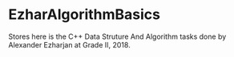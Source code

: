 # EzharAlgorithmBasics
Stores here is the C++ Data Struture And Algorithm tasks done by Alexander Ezharjan at Grade II, 2018.
